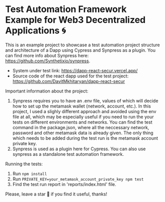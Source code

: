 # Test Automation Framework Example for Web3 Decentralized Applications 🌀

This is an example project to showcase a test automation project structure and architecture of a Dapp using Cypress and Synpress as a plugin. You can find more info about Synpress here: https://github.com/Synthetixio/synpress.

- System under test link: https://dapp-react-secur.vercel.app/
- Source code of the react dapp used for the test project: https://github.com/DavitMkhitaryan/dapp-react-secur

Important information about the project:
1. Synpress requires you to have an .env file, values of which will decide how to set up the metamask wallet (network, account, etc.). In this project, I used a slighly different approach and avoided using the env file at all, which may be especially useful if you need to run the your tests on different environments and networks. You can find the test command in the package.json, where all the neccessary network, password and other metamask data is already given. The only thing which needs to be added during the test run is the metamask account private key.
2. Synpress is used as a plugin here for Cypress. You can also use synpress as a standalone test automation framework. 

Running the tests:
1. Run `npm install`
2. Run `PRIVATE_KEY=your_metamask_account_private_key npm test`
3. Find the test run report in 'reports/index.html' file.

Please, leave a star 🌟  if you find it useful, thanks!
